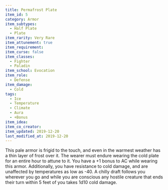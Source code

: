```yaml
---
title: Permafrost Plate
item_id: 5
category: Armor
item_subtypes:
  - Half Plate
  - Plate
item_rarity: Very Rare
item_attunement: true
item_requirement:
item_curse: false
item_classes:
  - Fighter
  - Paladin
item_school: Evocation
item_role:
  - Defense
item_damage:
  - Cold
tags:
  - Ice
  - Temperature
  - Climate
  - Aura
  - +Bonus
item_idea:
item_co_creator:
item_updated: 2019-12-20
last_modified_at: 2019-12-20
---
```


This pale armor is frigid to the touch, and even in the warmest weather has a thin layer of frost over it. The wearer must endure wearing the cold plate for an entire hour to attune to it. You have a +1 bonus to AC while wearing this armor. Additionally, you have resistance to cold damage, and are unaffected by temperatures as low as -40. A chilly draft follows you wherever you go and while you are conscious any hostile creature that ends their turn within 5 feet of you takes 1d10 cold damage.
